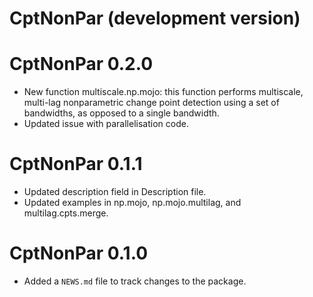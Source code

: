 # CptNonPar (development version)

# CptNonPar 0.2.0

* New function multiscale.np.mojo: this function performs multiscale, multi-lag 
nonparametric change point detection using a set of bandwidths, as opposed 
to a single bandwidth.
* Updated issue with parallelisation code.

# CptNonPar 0.1.1

* Updated description field in Description file.
* Updated examples in np.mojo, np.mojo.multilag, and multilag.cpts.merge.

# CptNonPar 0.1.0

* Added a `NEWS.md` file to track changes to the package.
